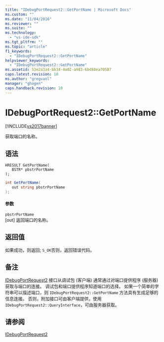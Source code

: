```yaml
---
title: "IDebugPortRequest2::GetPortName | Microsoft Docs"
ms.custom: ""
ms.date: "11/04/2016"
ms.reviewer: ""
ms.suite: ""
ms.technology: 
  - "vs-ide-sdk"
ms.tgt_pltfrm: ""
ms.topic: "article"
f1_keywords: 
  - "IDebugPortRequest2::GetPortName"
helpviewer_keywords: 
  - "IDebugPortRequest2::GetPortName"
ms.assetid: 53e2a3a4-bb34-4a02-a983-6bd84ea70587
caps.latest.revision: 10
ms.author: "gregvanl"
manager: "ghogen"
caps.handback.revision: 10
---
```

# IDebugPortRequest2::GetPortName
[!INCLUDE[vs2017banner](../../../code-quality/includes/vs2017banner.md)]

获取端口的名称。  
  
## 语法  
  
```cpp#  
HRESULT GetPortName(   
   BSTR* pbstrPortName  
);  
```  
  
```c#  
int GetPortName(   
   out string pbstrPortName  
);  
```  
  
#### 参数  
 `pbstrPortName`  
 \[out\] 返回端口的名称。  
  
## 返回值  
 如果成功，则返回; `S_OK`否则，返回错误代码。  
  
## 备注  
 [IDebugPortRequest2](../../../extensibility/debugger/reference/idebugportrequest2.md) 接口从调试包 \(客户端\) 通常通过对端口提供程序 \(服务器\) 获取与端口的连接。  调试包和端口提供程序知道端口的选择。  如果一个简单的字符串可以描述端口，则 `IDebugPortRequest2::GetPortName` 方法具有生成足够的信息连接。  否则，附加接口可由客户端提供，使用 `IDebugPortRequest2::QueryInterface`，可由服务器获取。  
  
## 请参阅  
 [IDebugPortRequest2](../../../extensibility/debugger/reference/idebugportrequest2.md)